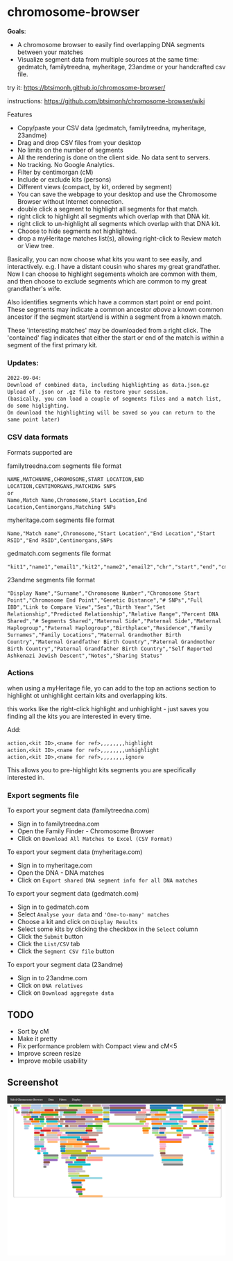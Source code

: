 # chromosome-browser

**Goals**:
* A chromosome browser to easily find overlapping DNA segments between your matches
* Visualize segment data from multiple sources at the same time: gedmatch, familytreedna, myheritage, 23andme or your handcrafted csv file.

try it:
https://btsimonh.github.io/chromosome-browser/

instructions:
https://github.com/btsimonh/chromosome-browser/wiki

Features
* Copy/paste your CSV data (gedmatch, familytreedna, myheritage, 23andme)
* Drag and drop CSV files from your desktop
* No limits on the number of segments
* All the rendering is done on the client side. No data sent to servers.
* No tracking. No Google Analytics.
* Filter by centimorgan (cM)
* Include or exclude kits (persons)
* Different views (compact, by kit, ordered by segment)
* You can save the webpage to your desktop and use the Chromosome Browser without Internet connection.
* double click a segment to highlight all segments for that match.
* right click to highlight all segments which overlap with that DNA kit.
* right click to un-highlight all segments which overlap with that DNA kit.
* Choose to hide segments not highlighted.
* drop a myHeritage matches list(s), allowing right-click to Review match or View tree.


Basically, you can now choose what kits you want to see easily, and interactively.
e.g. I have a distant cousin who shares my great grandfather.  Now I can choose to highlight segements whoich are common with them, and then choose to exclude segments which are common to my great grandfather's wife.

Also identifies segments which have a common start point or end point.  These segments may indicate a common ancestor *above* a known common ancestor if the segment start/end is within a segment from a known match.

These 'interesting matches' may be downloaded from a right click.  The 'contained' flag indicates that either the start or end of the match is within a segment of the first primary kit.

### Updates:

```
2022-09-04: 
Download of combined data, including highlighting as data.json.gz
Upload of .json or .gz file to restore your session.
(basically, you can load a couple of segments files and a match list, do some higlighting.  
On download the highlighting will be saved so you can return to the same point later)
```
### CSV data formats

Formats supported are

familytreedna.com segments file format
```
NAME,MATCHNAME,CHROMOSOME,START LOCATION,END LOCATION,CENTIMORGANS,MATCHING SNPS
or
Name,Match Name,Chromosome,Start Location,End Location,Centimorgans,Matching SNPs
```

myheritage.com segments file format
```
Name,"Match name",Chromosome,"Start Location","End Location","Start RSID","End RSID",Centimorgans,SNPs
```

gedmatch.com segments file format
```
"kit1","name1","email1","kit2","name2","email2","chr","start","end","cm"
```

23andme segments file format
```
"Display Name","Surname","Chromosome Number","Chromosome Start Point","Chromosome End Point","Genetic Distance","# SNPs","Full IBD","Link to Compare View","Sex","Birth Year","Set Relationship","Predicted Relationship","Relative Range","Percent DNA Shared","# Segments Shared","Maternal Side","Paternal Side","Maternal Haplogroup","Paternal Haplogroup","Birthplace","Residence","Family Surnames","Family Locations","Maternal Grandmother Birth Country","Maternal Grandfather Birth Country","Paternal Grandmother Birth Country","Paternal Grandfather Birth Country","Self Reported Ashkenazi Jewish Descent","Notes","Sharing Status"
```


### Actions

when using a myHeritage file, yo can add to the top an actions section to highlight ot unhighlight certain kits and overlapping kits.

this works like the right-click highlight and unhighlight - just saves you finding all the kits you are interested in every time.

Add:
```
action,<kit ID>,<name for ref>,,,,,,,,highlight
action,<kit ID>,<name for ref>,,,,,,,,unhighlight
action,<kit ID>,<name for ref>,,,,,,,,ignore
```

This allows you to pre-highlight kits segments you are specifically interested in.


### Export segments file

To export your segment data (familytreedna.com)
* Sign in to familytreedna.com
* Open the Family Finder - Chromosome Browser
* Click on `Download All Matches to Excel (CSV Format)`

To export your segment data (myheritage.com)
* Sign in to myheritage.com
* Open the DNA - DNA matches
* Click on `Export shared DNA segment info for all DNA matches`

To export your segment data (gedmatch.com)
* Sign in to gedmatch.com
* Select `Analyse your data` and `'One-to-many' matches`
* Choose a kit and click on `Display Results`
* Select some kits by clicking the checkbox in the `Select` column
* Click the `Submit` button
* Click the `List/CSV` tab
* Click the `Segment CSV file` button

To export your segment data (23andme)
* Sign in to 23andme.com
* Click on `DNA relatives`
* Click on `Download aggregate data`

## TODO
* Sort by cM
* Make it pretty
* Fix performance problem with Compact view and cM<5
* Improve screen resize
* Improve mobile usability

## Screenshot

![Chromosome 1 Compact View](screenshot.png?raw=true "Chromosome 1 Compact View")
